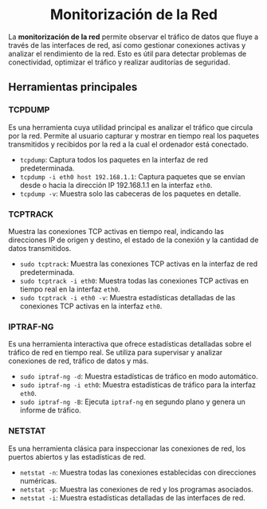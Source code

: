 # <h1 align="center"> Monitorización de la Red </h> 

La **monitorización de la red** permite observar el tráfico de datos que fluye a través de las interfaces de red, así como gestionar conexiones activas y analizar el rendimiento de la red. Esto es útil para detectar problemas de conectividad, optimizar el tráfico y realizar auditorías de seguridad.

## Herramientas principales

### TCPDUMP
Es una herramienta cuya utilidad principal es analizar el tráfico que circula por la red. Permite al usuario capturar y mostrar en tiempo real los paquetes transmitidos y recibidos por la red a la cual el ordenador está conectado.

- `tcpdump`: Captura todos los paquetes en la interfaz de red predeterminada.
- `tcpdump -i eth0 host 192.168.1.1`: Captura paquetes que se envían desde o hacia la dirección IP 192.168.1.1 en la interfaz `eth0`.
- `tcpdump -v`: Muestra solo las cabeceras de los paquetes en detalle.

### TCPTRACK
Muestra las conexiones TCP activas en tiempo real, indicando las direcciones IP de origen y destino, el estado de la conexión y la cantidad de datos transmitidos.

- `sudo tcptrack`: Muestra las conexiones TCP activas en la interfaz de red predeterminada.
- `sudo tcptrack -i eth0`: Muestra todas las conexiones TCP activas en tiempo real en la interfaz `eth0`.
- `sudo tcptrack -i eth0 -v`: Muestra estadísticas detalladas de las conexiones TCP activas en la interfaz `eth0`.

### IPTRAF-NG
Es una herramienta interactiva que ofrece estadísticas detalladas sobre el tráfico de red en tiempo real. Se utiliza para supervisar y analizar conexiones de red, tráfico de datos y más.

- `sudo iptraf-ng -d`: Muestra estadísticas de tráfico en modo automático.
- `sudo iptraf-ng -i eth0`: Muestra estadísticas de tráfico para la interfaz `eth0`.
- `sudo iptraf-ng -B`: Ejecuta `iptraf-ng` en segundo plano y genera un informe de tráfico.

### NETSTAT
Es una herramienta clásica para inspeccionar las conexiones de red, los puertos abiertos y las estadísticas de red.

- `netstat -n`: Muestra todas las conexiones establecidas con direcciones numéricas.
- `netstat -p`: Muestra las conexiones de red y los programas asociados.
- `netstat -i`: Muestra estadísticas detalladas de las interfaces de red.

